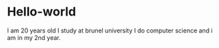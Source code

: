 # Hello-world
I am 20 years old 
I study at brunel university 
I do computer science and i am in my 2nd year.
